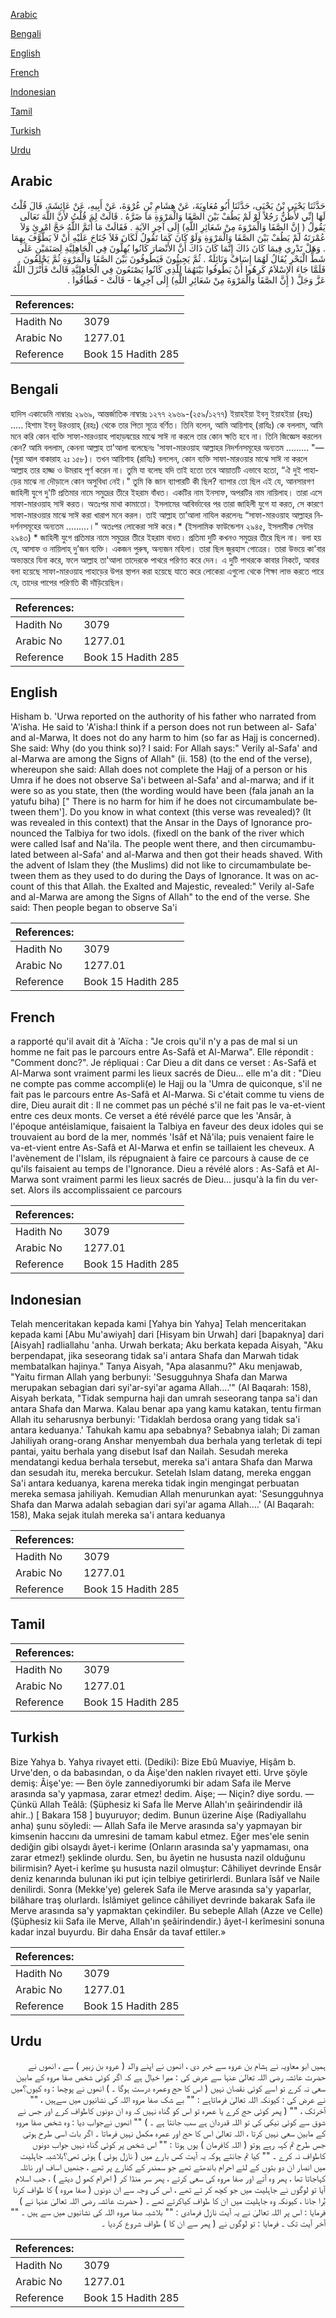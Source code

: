 [Arabic](#arabic)

[Bengali](#bengali)

[English](#english)

[French](#french)

[Indonesian](#indonesian)

[Tamil](#tamil)

[Turkish](#turkish)

[Urdu](#urdu)

## Arabic


<div dir="rtl" lang="ar" style={{fontSize:'larger',backgroundColor:'#f8f9fa',padding:20}}>
حَدَّثَنَا يَحْيَى بْنُ يَحْيَى، حَدَّثَنَا أَبُو مُعَاوِيَةَ، عَنْ هِشَامِ بْنِ عُرْوَةَ، عَنْ أَبِيهِ، عَنْ عَائِشَةَ، قَالَ قُلْتُ لَهَا إِنِّي لأَظُنُّ رَجُلاً لَوْ لَمْ يَطُفْ بَيْنَ الصَّفَا وَالْمَرْوَةِ مَا ضَرَّهُ ‏.‏ قَالَتْ لِمَ قُلْتُ لأَنَّ اللَّهَ تَعَالَى يَقُولُ ‏(‏ إِنَّ الصَّفَا وَالْمَرْوَةَ مِنْ شَعَائِرِ اللَّهِ‏)‏ إِلَى آخِرِ الآيَةِ ‏.‏ فَقَالَتْ مَا أَتَمَّ اللَّهُ حَجَّ امْرِئٍ وَلاَ عُمْرَتَهُ لَمْ يَطُفْ بَيْنَ الصَّفَا وَالْمَرْوَةِ وَلَوْ كَانَ كَمَا تَقُولُ لَكَانَ فَلاَ جُنَاحَ عَلَيْهِ أَنْ لاَ يَطَّوَّفَ بِهِمَا ‏.‏ وَهَلْ تَدْرِي فِيمَا كَانَ ذَاكَ إِنَّمَا كَانَ ذَاكَ أَنَّ الأَنْصَارَ كَانُوا يُهِلُّونَ فِي الْجَاهِلِيَّةِ لِصَنَمَيْنِ عَلَى شَطِّ الْبَحْرِ يُقَالُ لَهُمَا إِسَافٌ وَنَائِلَةٌ ‏.‏ ثُمَّ يَجِيئُونَ فَيَطُوفُونَ بَيْنَ الصَّفَا وَالْمَرْوَةِ ثُمَّ يَحْلِقُونَ ‏.‏ فَلَمَّا جَاءَ الإِسْلاَمُ كَرِهُوا أَنْ يَطُوفُوا بَيْنَهُمَا لِلَّذِي كَانُوا يَصْنَعُونَ فِي الْجَاهِلِيَّةِ قَالَتْ فَأَنْزَلَ اللَّهُ عَزَّ وَجَلَّ‏ (‏ إِنَّ الصَّفَا وَالْمَرْوَةَ مِنْ شَعَائِرِ اللَّهِ‏)‏ إِلَى آخِرِهَا - قَالَتْ - فَطَافُوا ‏.‏
</div>
<div style={{backgroundColor:'#f8f9fa',padding:20, marginBottom: 10}}><table> <thead> <tr> <th>References:</th> <th></th> </tr> </thead> <tbody><tr><td>Hadith No</td><td>3079</td></tr><tr><td>Arabic No</td><td>1277.01</td></tr><tr><td>Reference</td><td>Book 15 Hadith 285</td></tr></tbody></table></div>

## Bengali


<div dir="ltr" lang="bn" style={{fontSize:'larger',backgroundColor:'#f8f9fa',padding:20}}>
হাদিস একাডেমি নাম্বারঃ ২৯৬৯, আন্তর্জাতিক নাম্বারঃ ১২৭৭ ২৯৬৯-(২৫৯/১২৭৭) ইয়াহইয়া ইবনু ইয়াহইয়া (রহঃ) ..... হিশাম ইবনু উরওয়াহ্ (রহঃ) থেকে তার পিতা সূত্রে বর্ণিত। তিনি বলেন, আমি আয়িশাহ্ (রাযিঃ) কে বললাম, আমি মনে করি কোন ব্যক্তি সাফা-মারওয়াহ পাহাড়দ্বয়ের মাঝে সাঈ না করলে তার কোন ক্ষতি হবে না। তিনি জিজ্ঞেস করলেন কেন? আমি বললাম, কেননা আল্লাহ তা'আলা বলেছেনঃ 'সাফা-মারওয়াহ আল্লাহর নিদর্শনসমূহের অন্যতম ......... "— (সূরা আল বাকারাহ ২ঃ ১৫৮)। তখন আয়িশাহ (রাযিঃ) বললেন, কোন ব্যক্তি সাফা-মারওয়ার মাঝে সাঈ না করলে আল্লাহ তার হাজ্জ ও উমরাহ পূর্ণ করেন না। তুমি যা বলেছ যদি তাই হতো তবে আয়াতটি এভাবে হতো, “ঐ দুই পাহাড়ের মাঝে না দৌড়ালে কোন অসুবিধা নেই।" তুমি কি জান ব্যাপারটি কী ছিল? ব্যাপার তো ছিল এই যে, আনসারগণ জাহিলী যুগে দু'টি প্রতিমার নামে সমুদ্রের তীরে ইহরাম বাঁধত। একটির নাম ইনসাফ, অপরটির নাম নায়িলাহ। তারা এসে সাফা-মারওয়াহ সাঈ করত। অতঃপর মাথা কামাতো। ইসলামের আবির্ভাবের পর তারা জাহিলী যুগে যা করত, সে কারণে সাফা-মারওয়ার মাঝে সাঈ করা খারাপ মনে করল। তাই আল্লাহ তা’আলা নাযিল করলেনঃ “সাফা-মারওয়াহ আল্লাহর নিদর্শনসমূহের অন্যতম .........।" অতঃপর লোকেরা সাঈ করে।* (ইসলামিক ফাউন্ডেশন ২৯৪৫, ইসলামীক সেন্টার ২৯৪৩) * জাহিলী যুগে প্রতিমার নামে সমুদ্রের তীরে ইহরাম বাধত। প্রতিমা দুটি কখনও সমুদ্রের তীরে ছিল না। বলা হয় যে, আসাফ ও নায়িলাহ্ দু’জন ব্যক্তি। একজন পুরুষ, অন্যজন মহিলা। তারা ছিল জুরহাস গোত্রের। তারা উভয়ে কা'বার অভ্যন্তরে যিনা করে, ফলে আল্লাহ তা'আলা তাদেরকে পাথরে পরিণত করে দেন। এ দুটি পাথরকে কাবার নিকটে, আবার বলা হয়েছে সাফা-মারওয়াহ পাহাড়ের উপর স্থাপন করা হয়েছে যাতে করে লোকেরা এগুলো থেকে শিক্ষা লাভ করতে পারে যে, তাদের পাপের পরিণতি কী দাঁড়িয়েছিল।
</div>
<div style={{backgroundColor:'#f8f9fa',padding:20, marginBottom: 10}}><table> <thead> <tr> <th>References:</th> <th></th> </tr> </thead> <tbody><tr><td>Hadith No</td><td>3079</td></tr><tr><td>Arabic No</td><td>1277.01</td></tr><tr><td>Reference</td><td>Book 15 Hadith 285</td></tr></tbody></table></div>

## English


<div dir="ltr" lang="en" style={{fontSize:'larger',backgroundColor:'#f8f9fa',padding:20}}>
Hisham b. 'Urwa reported on the authority of his father who narrated from 'A'isha. He said to 'A'isha:I think if a person does not run between al- Safa' and al-Marwa, It does not do any harm to him (so far as Hajj is concerned). She said: Why (do you think so)? I said: For Allah says:" Verily al-Safa' and al-Marwa are among the Signs of Allah" (ii. 158) (to the end of the verse), whereupon she said: Allah does not complete the Hajj of a person or his Umra if he does not observe Sa'i between al-Safa' and al-marwa; and if it were so as you state, then (the wording would have been (fala janah an la yatufu biha) [" There is no harm for him if he does not circumambulate between them']. Do you know in what context (this verse was revealed)? (It was revealed in this context) that the Ansar in the Days of Ignorance pronounced the Talbiya for two idols. (fixedl on the bank of the river which were called Isaf and Na'ila. The people went there, and then circumambulated between al-Safa' and al-Marwa and then got their heads shaved. With the advent of Islam they (the Muslims) did not like to circumambulate between them as they used to do during the Days of Ignorance. It was on account of this that Allah. the Exalted and Majestic, revealed:" Verily al-Safe and al-Marwa are among the Signs of Allah" to the end of the verse. She said: Then people began to observe Sa'i
</div>
<div style={{backgroundColor:'#f8f9fa',padding:20, marginBottom: 10}}><table> <thead> <tr> <th>References:</th> <th></th> </tr> </thead> <tbody><tr><td>Hadith No</td><td>3079</td></tr><tr><td>Arabic No</td><td>1277.01</td></tr><tr><td>Reference</td><td>Book 15 Hadith 285</td></tr></tbody></table></div>

## French


<div dir="ltr" lang="fr" style={{fontSize:'larger',backgroundColor:'#f8f9fa',padding:20}}>
a rapporté qu'il avait dit à 'Aïcha : "Je crois qu'il n'y a pas de mal si un homme ne fait pas le parcours entre As-Safâ et Al-Marwa". Elle répondit : "Comment donc?". Je répliquai : Car Dieu a dit dans ce verset : As-Safâ et Al-Marwa sont vraiment parmi les lieux sacrés de Dieu... elle m'a dit : "Dieu ne compte pas comme accompli(e) le Hajj ou la 'Umra de quiconque, s'il ne fait pas le parcours entre As-Safâ et Al-Marwa. Si c'était comme tu viens de dire, Dieu aurait dit : Il ne commet pas un péché s'il ne fait pas le va-et-vient entre ces deux monts. Ce verset a été révélé parce que les 'Ansâr, à l'époque antéislamique, faisaient la Talbiya en faveur des deux idoles qui se trouvaient au bord de la mer, nommés 'Isâf et Nâ'ila; puis venaient faire le va-et-vient entre As-Safâ et Al-Marwa et enfin se taillaient les cheveux. A l'avènement de l'Islam, ils répugnaient à faire ce parcours à cause de ce qu'ils faisaient au temps de l'Ignorance. Dieu a révélé alors : As-Safâ et Al-Marwa sont vraiment parmi les lieux sacrés de Dieu... jusqu'à la fin du verset. Alors ils accomplissaient ce parcours
</div>
<div style={{backgroundColor:'#f8f9fa',padding:20, marginBottom: 10}}><table> <thead> <tr> <th>References:</th> <th></th> </tr> </thead> <tbody><tr><td>Hadith No</td><td>3079</td></tr><tr><td>Arabic No</td><td>1277.01</td></tr><tr><td>Reference</td><td>Book 15 Hadith 285</td></tr></tbody></table></div>

## Indonesian


<div dir="ltr" lang="id" style={{fontSize:'larger',backgroundColor:'#f8f9fa',padding:20}}>
Telah menceritakan kepada kami [Yahya bin Yahya] Telah menceritakan kepada kami [Abu Mu'awiyah] dari [Hisyam bin Urwah] dari [bapaknya] dari [Aisyah] radliallahu 'anha. Urwah berkata; Aku berkata kepada Aisyah, "Aku berpendapat, jika seseorang tidak sa'i antara Shafa dan Marwah tidak membatalkan hajinya." Tanya Aisyah, "Apa alasanmu?" Aku menjawab, "Yaitu firman Allah yang berbunyi: 'Sesugguhnya Shafa dan Marwa merupakan sebagian dari syi'ar-syi'ar agama Allah….'" (Al Baqarah: 158), Aisyah berkata, "Tidak sempurna haji dan umrah seseorang tanpa sa'i dan antara Shafa dan Marwa. Kalau benar apa yang kamu katakan, tentu firman Allah itu seharusnya berbunyi: 'Tidaklah berdosa orang yang tidak sa'i antara keduanya.' Tahukah kamu apa sebabnya? Sebabnya ialah; Di zaman Jahiliyah orang-orang Anshar menyembah dua berhala yang terletak di tepi pantai, yaitu berhala yang disebut Isaf dan Nailah. Sesudah mereka mendatangi kedua berhala tersebut, mereka sa'i antara Shafa dan Marwa dan sesudah itu, mereka bercukur. Setelah Islam datang, mereka enggan Sa'i antara keduanya, karena mereka tidak ingin mengingat perbuatan mereka semasa jahiliyah. Kemudian Allah menurunkan ayat: 'Sesungguhnya Shafa dan Marwa adalah sebagian dari syi'ar agama Allah….' (Al Baqarah: 158), Maka sejak itulah mereka sa'i antara keduanya
</div>
<div style={{backgroundColor:'#f8f9fa',padding:20, marginBottom: 10}}><table> <thead> <tr> <th>References:</th> <th></th> </tr> </thead> <tbody><tr><td>Hadith No</td><td>3079</td></tr><tr><td>Arabic No</td><td>1277.01</td></tr><tr><td>Reference</td><td>Book 15 Hadith 285</td></tr></tbody></table></div>

## Tamil


<div dir="ltr" lang="ta" style={{fontSize:'larger',backgroundColor:'#f8f9fa',padding:20}}>

</div>
<div style={{backgroundColor:'#f8f9fa',padding:20, marginBottom: 10}}><table> <thead> <tr> <th>References:</th> <th></th> </tr> </thead> <tbody><tr><td>Hadith No</td><td>3079</td></tr><tr><td>Arabic No</td><td>1277.01</td></tr><tr><td>Reference</td><td>Book 15 Hadith 285</td></tr></tbody></table></div>

## Turkish


<div dir="ltr" lang="tr" style={{fontSize:'larger',backgroundColor:'#f8f9fa',padding:20}}>
Bize Yahya b. Yahya rivayet etti. (Dediki): Bize Ebû Muaviye, Hişâm b. Urve'den, o da babasından, o da Âişe'den naklen rivayet etti. Urve şöyle demiş: Âişe'ye: — Ben öyle zannediyorumki bir adam Safa ile Merve arasında sa'y yapmasa, zarar etmez! dedim. Aişe; — Niçin? diye sordu. — Çünkü Allah Teâlâ: (Şüphesiz ki Safa İle Merve Allah'ın şeâirindendir ilâ ahir..) [ Bakara 158 ] buyuruyor; dedim. Bunun üzerine Aişe (Radiyallahu anha) şunu söyledi: — Allah Safa ile Merve arasında sa'y yapmayan bir kimsenin haccını da umresini de tamam kabul etmez. Eğer mes'ele senin dediğin gibi olsaydı âyet-i kerime (Onların arasında sa'y yapmaması, ona zarar etmez!) şeklinde olurdu. Sen, bu âyetin ne hususta nazil olduğunu bilirmisin? Ayet-i kerîme şu hususta nazil olmuştur: Câhiliyet devrinde Ensâr deniz kenarında bulunan iki put için telbiye getirirlerdi. Bunlara îsâf ve Naile denilirdi. Sonra (Mekke'ye) gelerek Safa ile Merve arasında sa'y yaparlar, bilâhare traş olurlardı. İslâmiyet gelince câhiliyet devrinde bakarak Safa ile Merve arasında sa'y yapmaktan çekindiler. Bu sebeple Allah (Azze ve Celle) (Şüphesiz kii Safa ile Merve, Allah'ın şeâirindendir.) âyet-l kerîmesini sonuna kadar inzal buyurdu. Bir daha Ensâr da tavaf ettiler.»
</div>
<div style={{backgroundColor:'#f8f9fa',padding:20, marginBottom: 10}}><table> <thead> <tr> <th>References:</th> <th></th> </tr> </thead> <tbody><tr><td>Hadith No</td><td>3079</td></tr><tr><td>Arabic No</td><td>1277.01</td></tr><tr><td>Reference</td><td>Book 15 Hadith 285</td></tr></tbody></table></div>

## Urdu


<div dir="rtl" lang="ur" style={{fontSize:'larger',backgroundColor:'#f8f9fa',padding:20}}>
ہمیں ابو معاویہ نے ہشام بن عروہ سے خبر دی ، انھوں نے اپنے والد ( عروہ بن زبیر ) سے ، انھوں نے حضرت عائشہ رضی اللہ تعالیٰ عنہا سے عرض کی : میرا خیال ہے کہ اگر کوئی شخص صفا مروہ کے مابین سعی نہ کرے تو اسے کوئی نقصان نہیں ( اس کا حج وعمرہ درست ہوگا ۔ ) انھوں نے پوچھا : وہ کیوں؟میں نے عرض کی : کیونکہ اللہ تعالیٰ فرماتاہے : "" بے شک صفا مروہ اللہ کی نشانیوں میں سےہیں ، "" آخرتک ، "" ( پھر کوئی حج کرے یا عمرہ تو اس کو گناہ نہیں کہ وہ ان دونوں کاطواف کرے اور جس نے شوق سے کوئی نیکی کی تو اللہ قدردان ہے سب جانتا ہے ۔ ) "" انھوں نےجواب دیا : وہ شخص صفا مروہ کے مابین سعی نہیں کرتا ، اللہ تعالیٰ اس کا حج اور عمرہ مکمل نہیں فرماتا ۔ اگر بات اسی طرح ہوتی جس طرح تم کہہ رہے ہوتو ( اللہ کافرمان ) یوں ہوتا : "" اس شخص پر کوئی گناہ نہیں جواب دونوں کاطواف نہ کرے ۔ "" کیا تم جانتے ہوکہ یہ آیت کس بارے میں ( نازل ہوئی ) ہوئی تھی؟بلاشبہ جاہلیت میں انصار ان دو بتوں کے لئے احرام باندھتے تھے جو سمندر کے کنارے پر تھے ، جنھیں اساف اور نائلہ کہاجاتا تھا ، پھر وہ آتے اور صفا مروہ کی سعی کرتے ، پھر سر منڈا کر ( احرام کھو ل دیتے ) ، جب اسلام آیا تو لوگوں نے جاہلیت میں جو کچھ کر تے تھے ، اس کی وجہ سے ان دونوں ( صفا مروہ ) کا طواف کرنا بُرا جانا ، کیونکہ وہ جاہلیت میں ان کا طواف کیاکرتے تھے ۔ ( حضرت عائشہ رضی اللہ تعالیٰ عنہا نے ) فرمایا : اس پر اللہ تعالیٰ نے یہ آیت نازل فرمادی : "" بلاشبہ صفا مروہ اللہ کی نشانیوں میں سے ہیں ۔ "" آخر آیت تک ۔ فرمایا : تو لوگوں نے ( پھر سے ان کا ) طواف شروع کردیا ۔
</div>
<div style={{backgroundColor:'#f8f9fa',padding:20, marginBottom: 10}}><table> <thead> <tr> <th>References:</th> <th></th> </tr> </thead> <tbody><tr><td>Hadith No</td><td>3079</td></tr><tr><td>Arabic No</td><td>1277.01</td></tr><tr><td>Reference</td><td>Book 15 Hadith 285</td></tr></tbody></table></div>